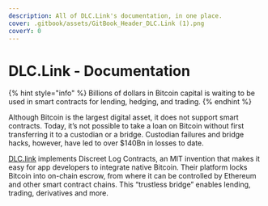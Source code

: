 ```yaml
---
description: All of DLC.Link's documentation, in one place.
cover: .gitbook/assets/GitBook_Header_DLC.Link (1).png
coverY: 0
---
```


# DLC.Link - Documentation

{% hint style="info" %}
Billions of dollars in Bitcoin capital is waiting to be used in smart contracts for lending, hedging, and trading.
{% endhint %}

Although Bitcoin is the largest digital asset, it does not support smart contracts. Today, it’s not possible to take a loan on Bitcoin without first transferring it to a custodian or a bridge. Custodian failures and bridge hacks, however, have led to over $140Bn in losses to date.

[DLC.link](http://dlc.link) implements Discreet Log Contracts, an MIT invention that makes it easy for app developers to integrate native Bitcoin. Their platform locks Bitcoin into on-chain escrow, from where it can be controlled by Ethereum and other smart contract chains. This “trustless bridge” enables lending, trading, derivatives and more.
